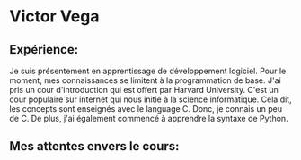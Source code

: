 # Victor Vega

## Expérience: 
Je suis présentement en apprentissage de développement logiciel. Pour le moment, mes connaissances se limitent à la programmation de base. J'ai pris un cour d'introduction qui est offert par Harvard University. C'est un cour populaire sur internet qui nous initie à la science informatique. Cela dit, les concepts sont enseignés avec le language C. Donc, je connais un peu de C. De plus, j'ai également commencé à apprendre la syntaxe de Python.

## Mes attentes envers le cours: 